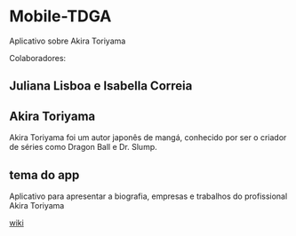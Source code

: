 # Mobile-TDGA
Aplicativo sobre Akira Toriyama

Colaboradores:
## Juliana Lisboa e Isabella Correia

## Akira Toriyama

Akira Toriyama foi um autor japonês de mangá, conhecido por ser o criador de séries como Dragon Ball e Dr. Slump.



## tema do app
Aplicativo para apresentar a biografia, empresas e trabalhos do profissional Akira Toriyama 


<a href="https://github.com/julianadlisboa/Mobile-TDGA/wiki/Biografia">wiki</a>
